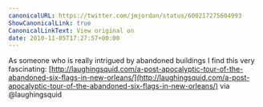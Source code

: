 ```yaml
---
canonicalURL: https://twitter.com/jmjordan/status/600217275604993
ShowCanonicalLink: true
CanonicalLinkText: View original on
date: 2010-11-05T17:27:57+00:00
---
```

As someone who is really intrigued by abandoned buildings I find this very fascinating: [http://laughingsquid.com/a-post-apocalyptic-tour-of-the-abandoned-six-flags-in-new-orleans/](http://laughingsquid.com/a-post-apocalyptic-tour-of-the-abandoned-six-flags-in-new-orleans/) via @laughingsquid